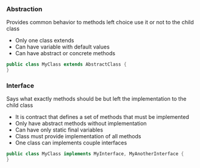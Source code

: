 ### Abstraction

Provides common behavior to methods left choice use it or not to the child class

- Only one class extends
- Can have variable with default values
- Can have abstract or concrete methods

```java
public class MyClass extends AbstractClass {
}
```

### Interface

Says what exactly methods should be but left the implementation to the child class 

- It is contract that defines a set of methods that must be implemented
- Only have abstract methods without implementation
- Can have only static final variables
- Class must provide implementation of all methods
- One class can implements couple interfaces

```java
public class MyClass implements MyInterface, MyAnotherInterface {
}
```

